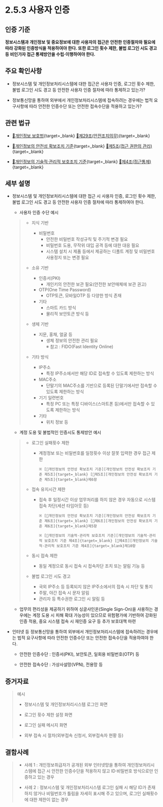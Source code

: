 # 2.5.3 사용자 인증

## 인증 기준

**정보시스템과 개인정보 및 중요정보에 대한 사용자의 접근은 안전한 인증절차와 필요에 따라 강화된 인증방식을 적용하여야 한다. 또한 로그인 횟수 제한, 불법 로그인 시도 경고 등 비인가자 접근 통제방안을 수립·이행하여야 한다.**

## 주요 확인사항

- 정보시스템 및 개인정보처리시스템에 대한 접근은 사용자 인증, 로그인 횟수 제한, 불법 로그인 시도 경고 등 안전한 사용자 인증 절차에 따라 통제하고 있는가?

- 정보통신망을 통하여 외부에서 개인정보처리시스템에 접속하려는 경우에는 법적 요구사항에 따라 안전한 인증수단 또는 안전한 접속수단을 적용하고 있는가?

## 관련 법규

- [🔗개인정보 보호법][개인정보 보호법 제29조]{target=_blank} [🔗제29조(안전조치의무)][개인정보 보호법 제29조 부분]{target=_blank}

- [🔗개인정보의 안전성 확보조치 기준][개인정보의 안전성 확보조치 기준 제5조]{target=_blank} [🔗제5조(접근 권한의 관리)][개인정보의 안전성 확보조치 기준 제5조]{target=_blank}

- [🔗개인정보의 기술적·관리적 보호조치 기준][개인정보의 기술적·관리적 보호조치 기준 제4조]{target=_blank} [🔗제4조(접근통제)][개인정보의 기술적·관리적 보호조치 기준 제4조]{target=_blank}

## 세부 설명

- 정보시스템 및 개인정보처리시스템에 대한 접근 시 사용자 인증, 로그인 횟수 제한, 불법 로그인 시도 경고 등 안전한 사용자 인증 절차에 따라 통제하여야 한다.

    - 사용자 인증 수단 예시
    >
    > - 지식 기반
    >     - 비밀번호
    >         - 안전한 비밀번호 작성규칙 및 주기적 변경 필요
    >         - 비밀번호 도용, 무작위 대입 공격 등에 대한 대응 필요
    >         - 시스템 설치 시 제품 등에서 제공하는 디폴트 계정 및 비밀번호 사용정지 또는 변경 필요
    >
    > - 소유 기반
    >     - 인증서(PKI)
    >         - 개인키의 안전한 보관 필요(안전한 보안매체에 보관 권고)
    >     - OTP(One Time Password)
    >         - OTP토큰, 모바일OTP 등 다양한 방식 존재
    >     - 기타
    >         - 스마트 카드 방식
    >         - 물리적 보안토큰 방식 등
    >
    > - 생체 기반
    >     - 지문, 홍채, 얼굴 등
    >         - 생체 정보의 안전한 관리 필요  
    >           ※ 참고 : FIDO(Fast Identity Online)
    >
    > - 기타 방식
    >     - IP주소
    >         - 특정 IP주소에서만 해당 ID로 접속할 수 있도록 제한하는 방식
    >     - MAC주소
    >         - 단말기의 MAC주소를 기반으로 등록된 단말기에서만 접속할 수 있도록 제한하는 방식
    >     - 기기 일련번호
    >         - 특정 PC 또는 특정 디바이스(스마트폰 등)에서만 접속할 수 있도록 제한하는 방식
    >     - 기타
    >         - 위치 정보 등

    - 계정 도용 및 불법적인 인증시도 통제방안 예시
    >
    > - 로그인 실패횟수 제한
    >     - 계정정보 또는 비밀번호를 일정횟수 이상 잘못 입력한 경우 접근 제한
    >
    >           ※ [🔗개인정보의 안전성 확보조치 기준][개인정보의 안전성 확보조치 기준 제5조]{target=_blank} [🔗제5조][개인정보의 안전성 확보조치 기준 제5조]{target=_blank}제6항
    >
    > - 접속 유지시간 제한
    >     - 접속 후 일정시간 이상 업무처리를 하지 않은 경우 자동으로 시스템 접속 차단(세션 타임아웃 등)
    >
    >           ※ [🔗개인정보의 안전성 확보조치 기준][개인정보의 안전성 확보조치 기준 제6조]{target=_blank} [🔗제6조][개인정보의 안전성 확보조치 기준 제6조]{target=_blank}제5항
    >
    >           ※ [🔗개인정보의 기술적·관리적 보호조치 기준][개인정보의 기술적·관리적 보호조치 기준 제4조]{target=_blank} [🔗제4조][개인정보의 기술적·관리적 보호조치 기준 제4조]{target=_blank}제10항
    >
    > - 동시 접속 제한
    >     - 동일 계정으로 동시 접속 시 접속차단 조치 또는 알림 기능 등
    >
    > - 불법 로그인 시도 경고
    >     - 국외 IP주소 등 등록되지 않은 IP주소에서의 접속 시 차단 및 통지
    >     - 주말, 야간 접속 시 문자 알림
    >     - 관리자 등 특수권한 로그인 시 알림 등

    - 업무의 편리성을 제공하기 위하여 싱글사인온(Single Sign-On)을 사용하는 경우에는 계정 도용 시 피해 확대 가능성이 있으므로 위험평가에 기반하여 강화된 인증 적용, 중요 시스템 접속 시 재인증 요구 등 추가 보호대책 마련

- 인터넷 등 정보통신망을 통하여 외부에서 개인정보처리시스템에 접속하려는 경우에는 법적 요구사항에 따라 안전한 인증수단 또는 안전한 접속수단을 적용하여야 한다.

    - 안전한 인증수단 : 인증서(PKI), 보안토큰, 일회용 비밀번호(OTP) 등

    - 안전한 접속수단 : 가상사설망(VPN), 전용망 등

## 증거자료

> 예시
>
> - 정보시스템 및 개인정보처리시스템 로그인 화면
>
> - 로그인 횟수 제한 설정 화면
>
> - 로그인 실패 메시지 화면
>
> - 외부 접속 시 절차(외부접속 신청서, 외부접속자 현황 등)

## 결함사례

> - 사례 1 : 개인정보취급자가 공개된 외부 인터넷망을 통하여 개인정보처리시스템에 접근 시 안전한 인증수단을 적용하지 않고 ID·비밀번호 방식으로만 인증하고 있는 경우
>
> - 사례 2 : 정보시스템 및 개인정보처리시스템 로그인 실패 시 해당 ID가 존재하지 않거나 비밀번호가 틀림을 자세히 표시해 주고 있으며, 로그인 실패횟수에 대한 제한이 없는 경우

[개인정보 보호법 제29조]: https://www.law.go.kr/법령/개인정보보호법/(20240315,19234,20230314)/제29조 "개인정보 보호법 제29조"
[개인정보 보호법 제29조 부분]: https://www.law.go.kr/법령/개인정보보호법/제29조 "개인정보 보호법 제29조 부분"

[개인정보의 안전성 확보조치 기준 제5조]: https://www.law.go.kr/행정규칙/(개인정보보호위원회)개인정보의안전성확보조치기준/(2021-2,20210915)/제5조 "개인정보의 안전성 확보조치 기준 제5조"

[개인정보의 안전성 확보조치 기준 제6조]: https://www.law.go.kr/행정규칙/(개인정보보호위원회)개인정보의안전성확보조치기준/(2021-2,20210915)/제6조 "개인정보의 안전성 확보조치 기준 제6조"

[개인정보의 기술적·관리적 보호조치 기준 제4조]: https://www.law.go.kr/행정규칙/(개인정보보호위원회)개인정보의기술적·관리적보호조치기준/(2021-3,20210915)/제4조 "개인정보의 기술적·관리적 보호조치 기준 제4조"

